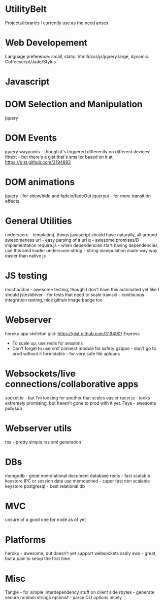 UtilityBelt
===========

Projects/libraries I currently use as the need arises 

Web Developement
================
Language preference: 
small, static: html5/css/js/jquery
large, dynamic: Coffeescript/Jade/Stylus

Javascript
==========

DOM Selection and Manipulation
==============================
jquery

DOM Events
==========
jquery
waypoints - though it's triggered differently on different devices!
fittext - but there's a gist that's smaller based on it at https://gist.github.com/3194893

DOM animations
==============
jquery - for show/hide and fadeIn/fadeOut
jqueryui - for more transition effects

General Utilities
=================
underscore - templating, things javascript should have naturally, all around awesomeness
url - easy parsing of a url
q - awesome promises/D implementation
require.js - when dependencies start having dependencies, use this amd loader
underscore.string - string manipulation made way way easier than native js

JS testing
==========
mocha/chai - awesome testing, though I don't have this automated yet like I should
jstestdriver - for tests that need to scale
travisci - continuous integration testing, nice github image badge too

Webserver
=========
heroku app skeleton gist: https://gist.github.com/3194901
Express
 - To scale up, use redis for sessions
 - Don't forget to use crsf connect module for safety
gzippo - don't go to prod without it
formidable - for very safe file uploads

Websockets/live connections/collaborative apps
===========================
socket.io - but I'm looking for another that scales easier
racer.js - looks extremely promising, but haven't gone to prod with it yet.
Faye - awesome pub/sub

Webserver utils
===============
rss - pretty simple rss xml generation

DBs
===
mongodb - great nonrelational document database
redis - fast scalable keystore IPC or session data use
memcached - super fast non scalable keystore
postgresql - best relational db

MVC
===
unsure of a good one for node as of yet

Platforms
=========
heroku - awesome, but doesn't yet support websockets sadly
aws - great, but a pain to setup the first time

Misc
====
Tangle - for simple interdependency stuff on client side
rbytes - generate secure random strings
optimist - parse CLI options nicely